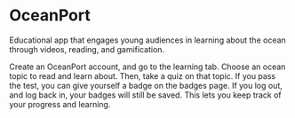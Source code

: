 # OceanPort

Educational app that engages young audiences in learning about the ocean through videos, reading, and gamification.

Create an OceanPort account, and go to the learning tab. Choose an ocean topic to read and learn about. Then, take a quiz on that topic. If you pass the test, you can give yourself a badge on the badges page. If you log out, and log back in, your badges will still be saved. This lets you keep track of your progress and learning. 




